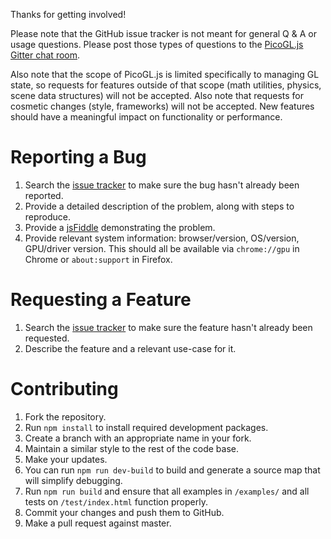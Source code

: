 Thanks for getting involved!

Please note that the GitHub issue tracker is not meant for general Q & A or usage questions. Please post those types of questions to the [PicoGL.js Gitter chat room](https://gitter.im/picogl-js/general).

Also note that the scope of PicoGL.js is limited specifically to managing GL state, so requests for features outside of that scope (math utilities, physics, scene data structures) will not be accepted. Also note that requests for cosmetic changes (style, frameworks) will not be accepted. New features should have a meaningful impact on functionality or performance.

Reporting a Bug
===============
1. Search the [issue tracker](https://github.com/tsherif/picogl.js/issues) to make sure the bug hasn't already been reported.
2. Provide a detailed description of the problem, along with steps to reproduce.
3. Provide a [jsFiddle](https://jsfiddle.net/) demonstrating the problem.
4. Provide relevant system information: browser/version, OS/version, GPU/driver version. This should all be available via `chrome://gpu` in Chrome or `about:support` in Firefox.

Requesting a Feature
====================
1. Search the [issue tracker](https://github.com/tsherif/picogl.js/issues) to make sure the feature hasn't already been requested.
2. Describe the feature and a relevant use-case for it.

Contributing
============
1. Fork the repository.
2. Run `npm install` to install required development packages.
2. Create a branch with an appropriate name in your fork.
3. Maintain a similar style to the rest of the code base. 
4. Make your updates.
5. You can run `npm run dev-build` to build and generate a source map that will simplify debugging.
6. Run `npm run build` and ensure that all examples in `/examples/` and all tests on `/test/index.html` function properly.
7. Commit your changes and push them to GitHub.
8. Make a pull request against master. 
 
